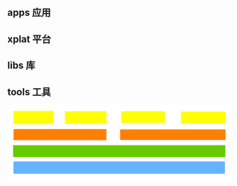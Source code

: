 ## apps 应用
## xplat 平台
## libs 库
## tools 工具

<div style="background-color: #fff;text-align:center;">
    <img src="./namespace.svg"/>
</div>